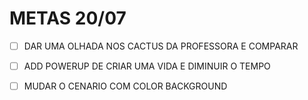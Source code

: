 # METAS 20/07

- [ ] DAR UMA OLHADA NOS CACTUS DA PROFESSORA E COMPARAR
- [ ] ADD POWERUP DE CRIAR UMA VIDA E DIMINUIR O TEMPO
- [ ] MUDAR O CENARIO COM COLOR BACKGROUND

